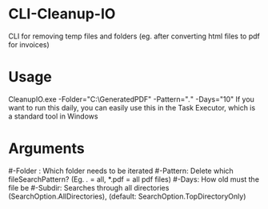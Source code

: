 CLI-Cleanup-IO
==============

CLI for removing temp files and folders (eg. after converting html files to pdf for invoices)


Usage
=====

CleanupIO.exe -Folder="C:\GeneratedPDF" -Pattern="*.*" -Days="10"
If you want to run this daily, you can easily use this in the Task Executor, which is a standard tool in Windows

Arguments 
=====

#-Folder : Which folder needs to be iterated
#-Pattern: Delete which fileSearchPattern? (Eg. *.* = all, *.pdf = all pdf files)
#-Days: How old must the file be
#-Subdir: Searches through all directories (SearchOption.AllDirectories),  (default: SearchOption.TopDirectoryOnly)
